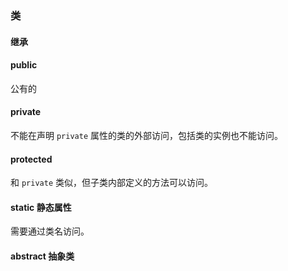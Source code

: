 ### 类

#### 继承

#### public 

公有的

#### private 

不能在声明 `private` 属性的类的外部访问，包括类的实例也不能访问。

#### protected

和 `private` 类似，但子类内部定义的方法可以访问。

#### static 静态属性

需要通过类名访问。

#### abstract 抽象类





